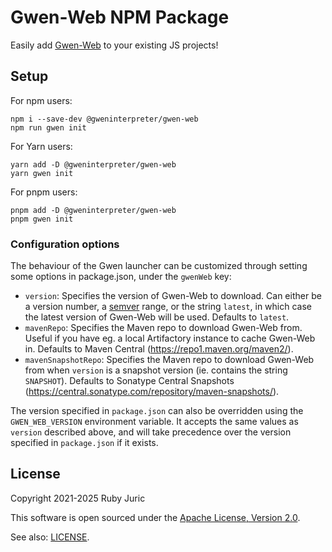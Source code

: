 Gwen-Web NPM Package
====================

Easily add [Gwen-Web](https://github.com/gwen-interpreter/gwen-web) to your
existing JS projects!

Setup
-----
For npm users:
```
npm i --save-dev @gweninterpreter/gwen-web
npm run gwen init
```

For Yarn users:
```
yarn add -D @gweninterpreter/gwen-web
yarn gwen init
```

For pnpm users:
```
pnpm add -D @gweninterpreter/gwen-web
pnpm gwen init
```

### Configuration options

The behaviour of the Gwen launcher can be customized through setting some
options in package.json, under the `gwenWeb` key:

- `version`: Specifies the version of Gwen-Web to download. Can either be a
  version number, a [semver](https://semver.org/) range, or the string `latest`,
  in which case the latest version of Gwen-Web will be used. Defaults to
  `latest`.
- `mavenRepo`: Specifies the Maven repo to download Gwen-Web from. Useful if you
  have eg. a local Artifactory instance to cache Gwen-Web in. Defaults to Maven
  Central (https://repo1.maven.org/maven2/).
- `mavenSnapshotRepo`: Specifies the Maven repo to download Gwen-Web from when
  `version` is a snapshot version (ie. contains the string `SNAPSHOT`). Defaults
  to Sonatype Central Snapshots
  (https://central.sonatype.com/repository/maven-snapshots/).

The version specified in `package.json` can also be overridden using the
`GWEN_WEB_VERSION` environment variable. It accepts the same values as `version`
described above, and will take precedence over the version specified in
`package.json` if it exists.

License
-------

Copyright 2021-2025 Ruby Juric

This software is open sourced under the
[Apache License, Version 2.0](http://www.apache.org/licenses/LICENSE-2.0.txt).

See also: [LICENSE](LICENSE).
